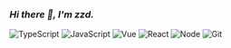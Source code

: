 ### _Hi there 👋, I'm zzd._
<!--
**noexpect9/noexpect9** is a ✨ _special_ ✨ repository because its `README.md` (this file) appears on your GitHub profile.

Here are some ideas to get you started:

- 🔭 I’m currently working on ...
- 🌱 I’m currently learning ...
- 👯 I’m looking to collaborate on ...
- 🤔 I’m looking for help with ...
- 💬 Ask me about ...
- 📫 How to reach me: ...
- 😄 Pronouns: ...
- ⚡ Fun fact: ...
- <div align="center">  
- <img height="170px" src="https://github-readme-stats.vercel.app/api?username=noexpect9&show_icons=true&theme=tokyonight" />
- </div>
-->
![TypeScript](https://img.shields.io/badge/typescript-3178C6?style=flat-square&logo=typescript&logoColor=white)
![JavaScript](https://img.shields.io/badge/javascript-F7DF1E?style=flat-square&logo=javascript&logoColor=white)
![Vue](https://img.shields.io/badge/vue-4FC08D?style=flat-square&logo=vuedotjs&logoColor=white)
![React](https://img.shields.io/badge/react-61DAFB?style=flat-square&logo=react&logoColor=white)
![Node](https://img.shields.io/badge/node-339933?style=flat-square&logo=nodedotjs&logoColor=white)
![Git](https://img.shields.io/badge/Git-F05032?style=flat-square&logo=Git&logoColor=white)



